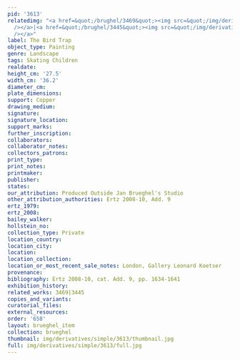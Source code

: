 ```yaml
---
pid: '3613'
relatedimg: "<a href=&quot;/brughel/3469&quot;><img src=&quot;/img/derivatives/simple/3469/thumbnail.jpg&quot;
  /></a>|<a href=&quot;/brughel/3445&quot;><img src=&quot;/img/derivatives/simple/3445/thumbnail.jpg&quot;
  /></a>"
label: The Bird Trap
object_type: Painting
genre: Landscape
tags: Skating Children
realdate: 
height_cm: '27.5'
width_cm: '36.2'
diameter_cm: 
plate_dimensions: 
support: Copper
drawing_medium: 
signature: 
signature_location: 
support_marks: 
further_inscription: 
collaborators: 
collaborator_notes: 
collectors_patrons: 
print_type: 
print_notes: 
printmaker: 
publisher: 
states: 
our_attribution: Produced Outside Jan Brueghel's Studio
other_attribution_authorities: Ertz 2008-10, Add. 9
ertz_1979: 
ertz_2008: 
bailey_walker: 
hollstein_no: 
collection_type: Private
location_country: 
location_city: 
location: 
location_collection: 
location_or_most_recent_sale_notes: London, Gallery Leonard Koetser
provenance: 
bibliography: Ertz 2008-10, cat. Add. 9, pp. 1634-1641
exhibition_history: 
related_works: 3469|3445
copies_and_variants: 
curatorial_files: 
external_resources: 
order: '658'
layout: brueghel_item
collection: brueghel
thumbnail: img/derivatives/simple/3613/thumbnail.jpg
full: img/derivatives/simple/3613/full.jpg
---
```

